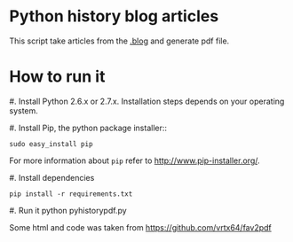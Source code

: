 Python history blog articles
===========================

This script take articles from the [.blog](http://python-history.blogspot.com) and generate pdf file.

How to run it
=============

#. Install Python 2.6.x or 2.7.x. Installation steps depends on your operating system.

#. Install Pip, the python package installer::

    sudo easy_install pip

   For more information about ``pip`` refer to http://www.pip-installer.org/.
      
#. Install dependencies 
    
    pip install -r requirements.txt
    
#. Run it
    python pyhistorypdf.py


Some html and code was taken from https://github.com/vrtx64/fav2pdf
